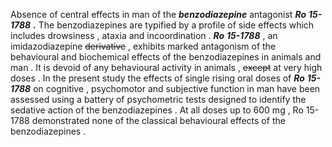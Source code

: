 Absence of central effects in man of the ***benzodiazepine*** antagonist ***Ro*** ***15-1788*** ***.*** The benzodiazepines are typified by a profile of side effects which includes drowsiness , ataxia and incoordination . ***Ro*** ***15-1788*** , an imidazodiazepine ~~derivative~~ , exhibits marked antagonism of the behavioural and biochemical effects of the benzodiazepines in animals and man . It is devoid of any behavioural activity in animals , ~~except~~ at very high doses . In the present study the effects of single rising oral doses of ***Ro*** ***15-1788*** on cognitive , psychomotor and subjective function in man have been assessed using a battery of psychometric tests designed to identify the sedative action of the benzodiazepines . At all doses up to 600 mg , Ro 15-1788 demonstrated none of the classical behavioural effects of the benzodiazepines . 